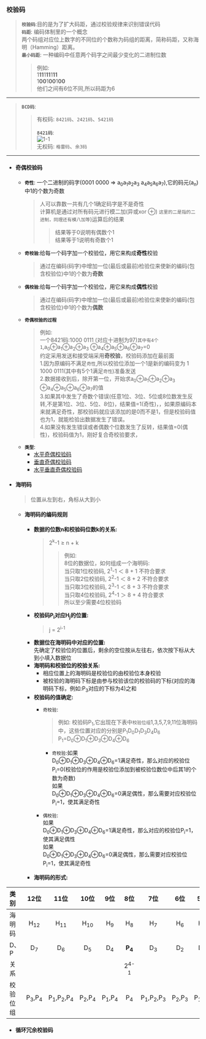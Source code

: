 ### 校验码
  > **`校验码`**:目的是为了扩大码距，通过校验规律来识别错误代码</br>
  **`码距`**: 编码体制里的一个概念</br>
   两个码组对应位上数字的不同位的个数称为码组的距离，简称码距，又称海明（Hamming）距离。</br>
  **`最小码距`**: 一种编码中任意两个码字之间最少变化的二进制位数
  >>例如:</br> 
  1**11**1**11**1**11**</br>
  1**00**1**00**1**00**</br>
  他们之间有6位不同,所以码距为6
  ---
  > **`BCD码`**: </br>
  >> 有权码:</bar>
    `8421码`、`2421码`、`5421码`</br>  
  >> **`8421码`**: </br>
    ![1-1](https://github.com/flysafely/Software-Design-Engineer-Note/blob/master/%E7%AC%AC%E4%B8%80%E7%AB%A0-%E8%AE%A1%E7%AE%97%E6%9C%BA%E7%B3%BB%E7%BB%9F%E7%9F%A5%E8%AF%86/%E6%9C%AC%E7%AB%A0%E5%9B%BE%E4%BE%8B/1-1.jpg)</br>
     无权码:</bar>
    `格雷码`、`余3码`</bar>
  ---
  + #### 奇偶校验码
    + **`奇性`**: 一个二进制的码字(0001 0000 => a<sub>0</sub>a<sub>1</sub>a<sub>2</sub>a<sub>3</sub> a<sub>4</sub>a<sub>5</sub>a<sub>6</sub>a<sub>7</sub>),它的码元(a<sub>n</sub>)中1的个数为奇数
      > 人可以靠数一共有几个1确定码字是不是奇性</br>
      计算机是通过对所有码元进行模二加(异或xor ⊕) `这里的二是指的二进制，同理还有模八加等`)运算后的结果
      >> 结果等于0说明有偶数个1</br>结果等于1说明有奇数个1
    + **`奇校验`**:给每一个码字加一个校验位，用它来构成**奇性**校验
      > 通过在编码(码字)中增加一位(最后或最前)检验位来使新的编码(包含校验位)中1的个数为**奇数**
    + **`偶校验`**:给每一个码字加一个校验位，用它来构成**偶性**校验
      > 通过在编码(码字)中增加一位(最后或最前)检验位来使新的编码(包含校验位)中1的个数为**偶数**
    + **`奇偶校验的过程`**
      > 例如:</br>
      一个8421码:1000 0111 (对应十进制为97)`其中有4个1`,a<sub>0</sub>⊕a<sub>1</sub>⊕a<sub>2</sub>⊕a<sub>3</sub> ⊕a<sub>4</sub>⊕a<sub>5</sub>⊕a<sub>6</sub>⊕a<sub>7</sub>=0</br>
      约定采用发送和接受端采用**奇校验**，校验码添加在最前面</br>
      1.因为原编码不满足`奇性`,所以校验位添加一个1是新的编码变为 1 1000 0111(其中有5个1满足`奇性`)准备发送</br>
      2.数据接收到后，除开第一位，开始求a<sub>0</sub>⊕a<sub>1</sub>⊕a<sub>2</sub>⊕a<sub>3</sub> ⊕a<sub>4</sub>⊕a<sub>5</sub>⊕a<sub>6</sub>⊕a<sub>7</sub>的值</br>
      3.如果其中发生了奇数个错误(任意1位、3位、5位或8位数发生反转,不是第1位、3位、5位、8位)，结果值=1(奇性)，，如果原编码本来就满足奇性，那校验码就应该添加的是0而不是1，但是校验码值也为1，就能检验出数据发生了错误。</br>
      4.如果没有发生错误或者偶数个位数发生了反转，结果值=0(偶性)，校验码值为1，刚好复合奇校验要求，
    + **`类型`**:
      + [水平奇偶校验码](https://baike.baidu.com/item/%E5%A5%87%E5%81%B6%E6%A0%A1%E9%AA%8C%E7%A0%81/4403451#2_2)
      + [垂直奇偶校验码](https://baike.baidu.com/item/%E5%A5%87%E5%81%B6%E6%A0%A1%E9%AA%8C%E7%A0%81/4403451#2_1)
      + [水平垂直奇偶校验码](https://baike.baidu.com/item/%E5%A5%87%E5%81%B6%E6%A0%A1%E9%AA%8C%E7%A0%81/4403451#2_3)
    
  + #### 海明码
    > 位置从左到右，角标从大到小
    + #### 海明码的编码规则
      + **数据的位数n和校验码位数k的关系:**</br>
        > 2<sup>k</sup>-1 ≥ n + k
        >> 例如:</br>
            8位的数据位，如何组成一个海明码:</br>
            当只取1位校验码, 2<sup>1</sup>-1 ＜ 8 + 1 不符合要求</br>
            当只取2位校验码, 2<sup>2</sup>-1 ＜ 8 + 2 不符合要求</br>
            当只取3位校验码, 2<sup>3</sup>-1 ＜ 8 + 3 不符合要求</br>
            当只取4位校验码, 2<sup>4</sup>-1 ＞ 8 + 4 符合要求</br>
            所以至少需要4位校验码
      + **校验码P<sub>i</sub>对应H<sub>j</sub>的位置:**</br>
        > j = 2<sup>i-1</sup>
      + **数据位在海明码中对应的位置:**</br>
        先确定了校验位的位置后，剩余的空位按从左往右，依次按下标从大到小填入数据位
      + **海明码和校验位的校验关系:**
        + 相应位置上的海明码是校验位的由校验位本身校验
        + 被校验的海明码下标是由参与校验该位的校验码的下标(对应的海明码下标，例如:P<sub>3</sub>对应的下标为4)之和
      + **校验码的值确定:**</br>
        + `奇校验`:</br>
          > 例如: 校验码P<sub>1</sub>,它出现在下表中`校验位组`1,3,5,7,9,11位海明码中，这些位置对应的分别是P<sub>1</sub>D<sub>0</sub>D<sub>1</sub>D<sub>3</sub>D<sub>4</sub>D<sub>6</sub></br>
          P<sub>1</sub>=D<sub>0</sub>⊕D<sub>1</sub>⊕D<sub>3</sub>⊕D<sub>4</sub>⊕D<sub>6</sub>
          + `奇校验`:如果</br>D<sub>0</sub>⊕D<sub>1</sub>⊕D<sub>3</sub>⊕D<sub>4</sub>⊕D<sub>6</sub>=1满足奇性，那么对应的校验位P<sub>i</sub>=0(校验位的作用是校验位添加到被校验位数位中后其1的个数为奇数)</br>
          如果</br>D<sub>0</sub>⊕D<sub>1</sub>⊕D<sub>3</sub>⊕D<sub>4</sub>⊕D<sub>6</sub>=0满足偶性，那么需要对应校验位P<sub>i</sub>=1，使其满足奇性
          
        + `偶校验`:</br>
        如果</br>D<sub>0</sub>⊕D<sub>1</sub>⊕D<sub>3</sub>⊕D<sub>4</sub>⊕D<sub>6</sub>=1满足奇性，那么对应的校验位P<sub>i</sub>=1，使其满足偶性</br>
        如果</br>D<sub>0</sub>⊕D<sub>1</sub>⊕D<sub>3</sub>⊕D<sub>4</sub>⊕D<sub>6</sub>=0满足偶性，那么需要对应校验位P<sub>i</sub>=1，使其满足奇性</br>
      + **海明码的形式:**</br>
      
   |类别|12位|11位|10位|9位|8位|7位|6位|5位|4位|3位|2位|1位|
   |:-------|:-------:|:------:|:------:|:------:|:------:|:------:|:------:|:------:|:------:|:------:|:------:|:------:
   |海明码|H<sub>12</sub>|H<sub>11</sub>|H<sub>10</sub>|H<sub>9</sub>|H<sub>8</sub>|H<sub>7</sub>|H<sub>6</sub>|H<sub>5</sub>|H<sub>4</sub>|     H<sub>3</sub>|H<sub>1</sub>|H<sub>1</sub></br>|
   |D、P|D<sub>7</sub>|D<sub>6</sub>|D<sub>5</sub>|D<sub>4</sub>|**P<sub>4</sub>**|D<sub>3</sub>|D<sub>2</sub>|D<sub>1</sub>|**P<sub>3</sub>**|D<sub>0</sub>|**P<sub>2</sub>**|**P<sub>1</sub>**|
   |关系|||||2<sup>4-1</sup>||||2<sup>3-1</sup>||2<sup>2-1</sup>|2<sup>1-1</sup>|
   |校验位组|P<sub>3</sub>,P<sub>4</sub>|P<sub>1</sub>,P<sub>2</sub>,P<sub>4</sub>|P<sub>2</sub>,P<sub>4</sub>|P<sub>1</sub>,P<sub>4</sub>|P<sub>4</sub>|P<sub>1</sub>,P<sub>2</sub>,P<sub>3</sub>|P<sub>2</sub>,P<sub>3</sub>|P<sub>1</sub>,P<sub>3</sub>|P<sub>3</sub>|P<sub>1</sub>,P<sub>2</sub>|P<sub>2</sub>|P<sub>1</sub>|
       

  + #### 循环冗余校验码
